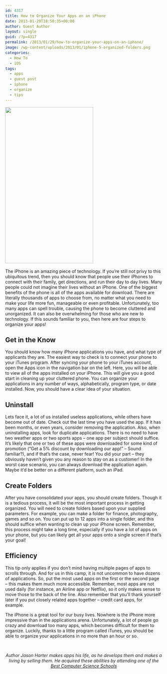 ```yaml
---
id: 4317
title: How to Organize Your Apps on an iPhone
date: 2013-01-29T18:50:35+00:00
author: Guest Author
layout: single
guid: /?p=4317
permalink: /2013/01/29/how-to-organize-your-apps-on-an-iphone/
image: /wp-content/uploads/2013/01/iphone-5-organized-folders.png
categories:
  - How To
  - iOS
tags:
  - apps
  - guest post
  - iphone
  - organize
  - tips
---
```

[<img class="size-full wp-image-4319 alignleft" title="iphone-5-organized-folders" src="/wp-content/uploads/2013/01/iphone-5-organized-folders.png" alt="" width="282" height="500" srcset="/wp-content/uploads/2013/01/iphone-5-organized-folders.png 576w, /wp-content/uploads/2013/01/iphone-5-organized-folders-169x300.png 169w, /wp-content/uploads/2013/01/iphone-5-organized-folders-180x319.png 180w, /wp-content/uploads/2013/01/iphone-5-organized-folders-360x638.png 360w" sizes="(max-width: 282px) 100vw, 282px" />](/wp-content/uploads/2013/01/iphone-5-organized-folders.png)

The iPhone is an amazing piece of technology. If you&#8217;re still not privy to this ubiquitous trend, then you should know that people use their iPhones to connect with their family, get directions, and run their day to day lives. Many people could not imagine their lives without an iPhone. One of the biggest benefits of the phone is all of the apps available for download. There are literally thousands of apps to choose from, no matter what you need to make your life more fun, manageable or even profitable. Unfortunately, too many apps can spell trouble, causing the phone to become cluttered and unorganized. It can also be overwhelming for those who are new to technology. If this sounds familiar to you, then here are four steps to organize your apps!

## Get in the Know

You should know how many iPhone applications you have, and what type of applicants they are. The easiest way to check is to connect your phone to your iTunes program. After syncing your phone to your iTunes account, open the Apps icon in the navigation bar on the left. Here, you will be able to view all of the apps installed on your iPhone. This will give you a good start in cleaning up your cluttered phone. You can organize your applications in any number of ways, alphabetically, program type, or date installed. Now, you should have a clear idea of your situation.

## Uninstall

Lets face it, a lot of us installed useless applications, while others have become out of date. Check out the last time you have used the app. If it has been months, or even years, consider removing the application. Also, when uninstalling apps, look for duplicate applications. There is no need to have two weather apps or two sports apps &#8211; one app per subject should suffice. It&#8217;s likely that one or two of these apps were downloaded for some kind of promotion (&#8220;Get a 5% discount by downloading our app!&#8221; &#8211; Sound familiar?), and if that&#8217;s the case, never fear! You did your part &#8211; they obviously haven&#8217;t given you any reason to stay on as a customer! In the worst case scenario, you can always download the application again. Maybe it&#8217;d be better on a different platform, such an iPad.

## Create Folders

After you have consolidated your apps, you should create folders. Though it is a tedious process, it will be the most important process in getting organized. You will need to create folders based upon your supplied parameters. For example, you can make a folder for finance, photography, games and so on. You can put up to 12 apps into a single folder, and this should suffice when wanting to clean up your iPhone screen. Remember, this process might take a long time, especially if you have a lot of apps on your phone, but you can likely get all your apps onto a single screen if that&#8217;s your goal!

## Efficiency

This tip only applies if you don&#8217;t mind having multiple pages of apps to scrolls through. And for us in this camp, it is not uncommon to have dozens of applications. So, put the most used apps on the first or the second page &#8211; this makes them much more accessible. Remember, most apps are not used daily (for instance, an Airline app or Netflix), so it only makes sense to move those to the back of the line. Also remember that you&#8217;ll thank yourself later if you put closely related apps together &#8211; credit card apps, for example.

The iPhone is a great tool for our busy lives. Nowhere is the iPhone more impressive than in the applications arena. Unfortunately, a lot of people go crazy and download too many apps, which becomes difficult for them to organize. Luckily, thanks to a little program called iTunes, you should be able to organize your applications in no more than an hour or so.

&nbsp;

<p style="text-align: center;">
  <em><span style="color: #222222;">Author Jason Harter makes apps his life, as he develops them and makes a living by selling them. He </span>acquired<span style="color: #222222;"> these abilities by attending one of the </span><a href="http://www.bestcomputerscienceschools.net/" target="_blank">Best Computer Science Schools</a></em>
</p>
